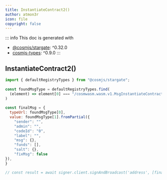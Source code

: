 ```yaml
---
title: InstantiateContract2()
author: atmon3r
icon: file
copyright: false
---
```


::: info
This doc is generated with 
- [@cosmjs/stargate](https://www.npmjs.com/package/@cosmjs/stargate): ^0.32.0
- [cosmjs-types](https://www.npmjs.com/package/cosmjs-types): ^0.9.0
:::
  
## InstantiateContract2()
 
```js
import { defaultRegistryTypes } from "@cosmjs/stargate";
 
const foundMsgType = defaultRegistryTypes.find(
  (element) => element[0] === "/cosmwasm.wasm.v1.MsgInstantiateContract2"
)
  
const finalMsg = {
  typeUrl: foundMsgType[0],
  value: foundMsgType[1].fromPartial({
    "sender": "",
    "admin": "",
    "codeId": "0",
    "label": "",
    "msg": {},
    "funds": [],
    "salt": {},
    "fixMsg": false
}),
}

// const result = await signer.client.signAndBroadcast('address', [finalMsg], "auto", "")
 
```
   
